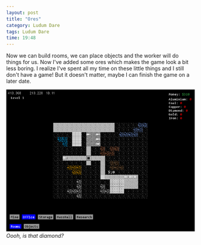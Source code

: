 ```yaml
---
layout: post
title: "Ores"
category: Ludum Dare
tags: Ludum Dare
time: 19:48
---
```


Now we can build rooms, we can place objects and the worker will do things for us. Now I've added some ores which makes the game look a bit less boring. I realize I've spent all my time on these little things and I still don't have a game! But it doesn't matter, maybe I can finish the game on a later date.

![Ores](/images/ld29/ores.png)  
*Oooh, is that diamond?*

